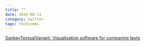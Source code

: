 ```yaml
---
title: ""
date: 2016-08-11
category: twitter
tags: techcomms
---
```

[SankeyTextualVariant: Visualisation software for comparing texts](https://www.cherryleaf.com/2016/08/sankeytextualvariant-visualisation-software-for-comparing-texts)
